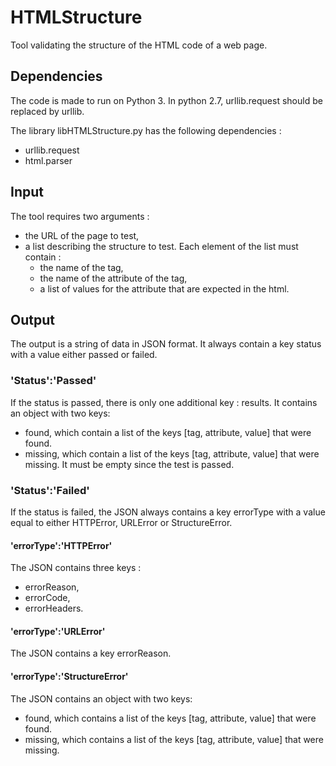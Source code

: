 # HTMLStructure
Tool validating the structure of the HTML code of a web page.

## Dependencies
The code is made to run on Python 3. In python 2.7, urllib.request should be replaced by urllib.

The library libHTMLStructure.py has the following dependencies :
- urllib.request
- html.parser

## Input
The tool requires two arguments :
- the URL of the page to test,
- a list describing the structure to test. Each element of the list must contain :
    - the name of the tag,
    - the name of the attribute of the tag,
    - a list of values for the attribute that are expected in the html.

## Output
The output is a string of data in JSON format. It always contain a key status with a value either passed or failed.

### 'Status':'Passed'
If the status is passed, there is only one additional key : results. It contains an object with two keys:
- found, which contain a list of the keys [tag, attribute, value] that were found.
- missing, which contain a list of the keys [tag, attribute, value] that were missing. It must be empty since the test is passed.

### 'Status':'Failed'
If the status is failed, the JSON always contains a key errorType with a value equal to either HTTPError, URLError or StructureError.

#### 'errorType':'HTTPError'
The JSON contains three keys :
- errorReason,
- errorCode,
- errorHeaders.

#### 'errorType':'URLError'
The JSON contains a key errorReason.

#### 'errorType':'StructureError'
The JSON contains an object with two keys:
- found, which contains a list of the keys [tag, attribute, value] that were found.
- missing, which contains a list of the keys [tag, attribute, value] that were missing.